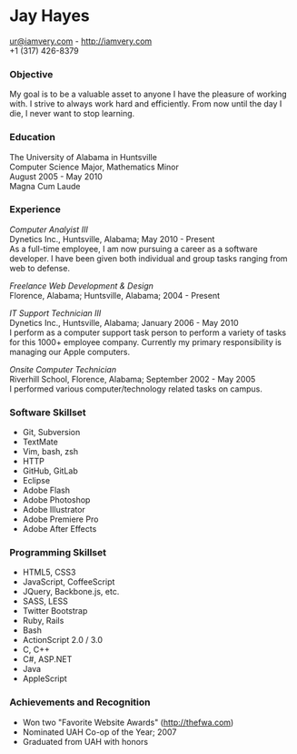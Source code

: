 Jay Hayes
=========

<ur@iamvery.com> - <http://iamvery.com>  
+1 (317) 426-8379

### Objective

My goal is to be a valuable asset to anyone I have the pleasure of working with. I strive to always work
hard and efficiently. From now until the day I die, I never want to stop learning.

### Education

The University of Alabama in Huntsville  
Computer Science Major, Mathematics Minor  
August 2005 - May 2010  
Magna Cum Laude

### Experience

_Computer Analyist III_  
Dynetics Inc., Huntsville, Alabama; May 2010 - Present  
As a full-time employee, I am now pursuing a career as a software developer. I have been given both
individual and group tasks ranging from web to defense.

_Freelance Web Development & Design_  
Florence, Alabama; Huntsville, Alabama; 2004 - Present

_IT Support Technician III_  
Dynetics Inc., Huntsville, Alabama; January 2006 - May 2010  
I perform as a computer support task person to perform a variety of tasks for this 1000+ employee company.
Currently my primary responsibility is managing our Apple computers.

_Onsite Computer Technician_  
Riverhill School, Florence, Alabama; September 2002 - May 2005  
I performed various computer/technology related tasks on campus.

### Software Skillset

* Git, Subversion
* TextMate
* Vim, bash, zsh
* HTTP
* GitHub, GitLab
* Eclipse
* Adobe Flash
* Adobe Photoshop
* Adobe Illustrator
* Adobe Premiere Pro
* Adobe After Effects

### Programming Skillset

* HTML5, CSS3
* JavaScript, CoffeeScript
* JQuery, Backbone.js, etc.
* SASS, LESS
* Twitter Bootstrap
* Ruby, Rails
* Bash
* ActionScript 2.0 / 3.0
* C, C++
* C#, ASP.NET
* Java
* AppleScript

### Achievements and Recognition

* Won two "Favorite Website Awards" (http://thefwa.com)
* Nominated UAH Co-op of the Year; 2007
* Graduated from UAH with honors
